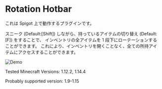 # Rotation Hotbar
これは Spigot 上で動作するプラグインです。

スニーク (Default:[Shift]) しながら、持っているアイテムの切り替え (Default:[F]) をすることで、
インベントリの全アイテムを 1 段下にローテーションすることができます。
これにより、インベントリを開くことなく、全ての所持アイテムにアクセスすることができます。

![Demo](./readme_img/demo.gif)

Tested Minecraft Versions: 1.12.2, 1.14.4

Probably supported version: 1.9-1.15
